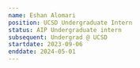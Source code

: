 ```yaml
---
name: Eshan Alomari
position: UCSD Undergraduate Intern
status: AIP Undergraduate intern
subsequent: Undergrad @ UCSD
startdate: 2023-09-06
enddate: 2024-05-01
---
```


